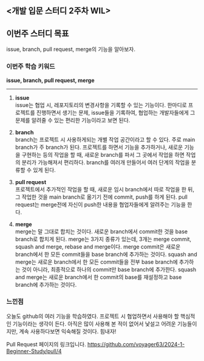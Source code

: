 ## <개발 입문 스터디 2주차 WIL>

## 이번주 스터디 목표
issue, branch, pull request, merge의 기능을 알아보자.

### 이번주 학습 키워드
**issue, branch, pull request, merge**

***

1. **issue**   
issue는 협업 시, 레포지토리의 변경사항을 기록할 수 있는 기능이다. 한마디로 프로젝트를 진행하면서 생기는 문제, issue들을 기록하여, 협업하는 개발자들에게 그 문제를 알려줄 수 있는 편리한 기능이라고 보면 된다.

2. **branch**   
branch는 프로젝트 시 사용하게되는 개별 작업 공간이라고 할 수 있다. 주로 main branch가 주 branch가 된다. 프로젝트를 하면서 기능을 추가하거나, 새로운 기능을 구현하는 등의 작업을 할 때, 새로운 branch를 파서 그 곳에서 작업을 하면 작업의 분리가 가능해져서 편리하다. branch를 여러개 만들어서 여러 단계의 작업을 분류할 수 있게 된다.

3. **pull request**   
프로젝트에서 추가적인 작업을 할 때, 새로운 임시 branch에서 따로 작업을 한 뒤, 그 작업한 것을 main branch로 옮기기 전에 commit, push를 하게 된다. pull request는 merge전에 자신이 push한 내용을 협업자들에게 알려주는 기능을 한다.

4. **merge**   
merge는 말 그대로 합치는 것이다. 새로운 branch에서 commit한 것을 base branch로 합치게 된다. merge는 3가지 종류가 있는데, 3개는 merge commit, squash and merge, rebase and merge이다. merge commit은 새로운 branch에서 한 모든 commit들을 base branch에 추가하는 것이다. squash and merge는 새로운 branch에서 한 모든 commit들을 전부 base branch에 추가하는 것이 아니라, 최종적으로 하나의 commit만 base branch에 추가한다. squash and merge는 새로운 branch에서 한 commit의 base를 재설정하고 base branch에 추가하는 것이다.

### 느낀점
오늘도 github의 여러 기능을 학습하였다. 프로젝트 시 협업하면서 사용해야 할 핵심적인 기능이라는 생각이 든다. 아직은 많이 사용해 본 적이 없어서 낯설고 어려운 기능들이지만, 계속 사용하다보면 익숙해질 것이다. 힘내자!

Pull Request 페이지의 링크입니다. 
https://github.com/voyager63/2024-1-Beginner-Study/pull/4
